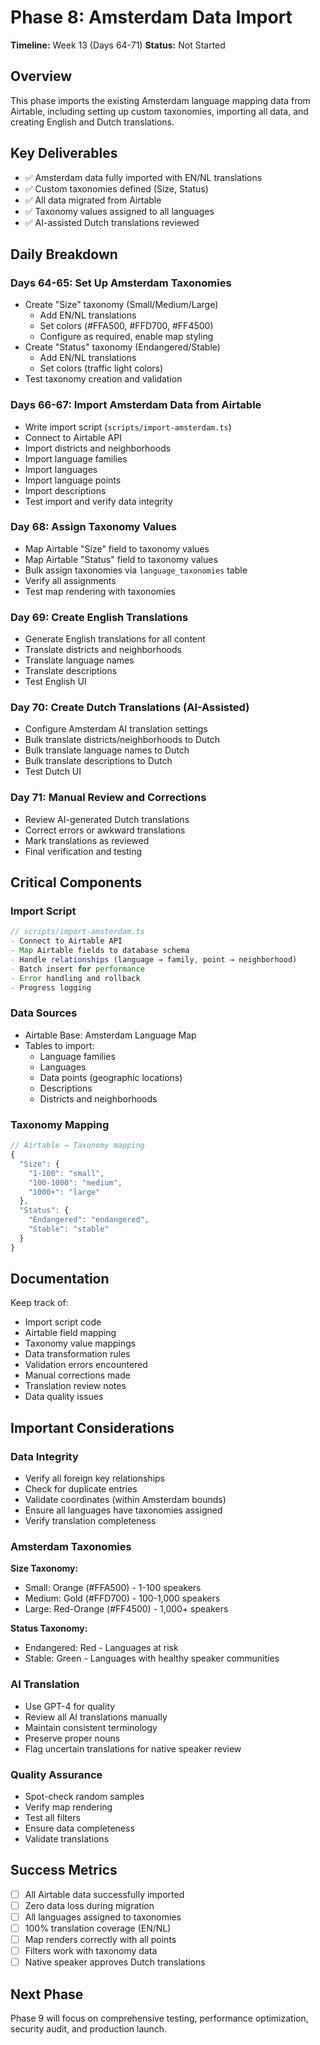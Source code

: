 # Phase 8: Amsterdam Data Import

**Timeline:** Week 13 (Days 64-71)
**Status:** Not Started

## Overview

This phase imports the existing Amsterdam language mapping data from Airtable, including setting up custom taxonomies, importing all data, and creating English and Dutch translations.

## Key Deliverables

- ✅ Amsterdam data fully imported with EN/NL translations
- ✅ Custom taxonomies defined (Size, Status)
- ✅ All data migrated from Airtable
- ✅ Taxonomy values assigned to all languages
- ✅ AI-assisted Dutch translations reviewed

## Daily Breakdown

### Days 64-65: Set Up Amsterdam Taxonomies
- Create "Size" taxonomy (Small/Medium/Large)
  - Add EN/NL translations
  - Set colors (#FFA500, #FFD700, #FF4500)
  - Configure as required, enable map styling
- Create "Status" taxonomy (Endangered/Stable)
  - Add EN/NL translations
  - Set colors (traffic light colors)
- Test taxonomy creation and validation

### Days 66-67: Import Amsterdam Data from Airtable
- Write import script (`scripts/import-amsterdam.ts`)
- Connect to Airtable API
- Import districts and neighborhoods
- Import language families
- Import languages
- Import language points
- Import descriptions
- Test import and verify data integrity

### Day 68: Assign Taxonomy Values
- Map Airtable "Size" field to taxonomy values
- Map Airtable "Status" field to taxonomy values
- Bulk assign taxonomies via `language_taxonomies` table
- Verify all assignments
- Test map rendering with taxonomies

### Day 69: Create English Translations
- Generate English translations for all content
- Translate districts and neighborhoods
- Translate language names
- Translate descriptions
- Test English UI

### Day 70: Create Dutch Translations (AI-Assisted)
- Configure Amsterdam AI translation settings
- Bulk translate districts/neighborhoods to Dutch
- Bulk translate language names to Dutch
- Bulk translate descriptions to Dutch
- Test Dutch UI

### Day 71: Manual Review and Corrections
- Review AI-generated Dutch translations
- Correct errors or awkward translations
- Mark translations as reviewed
- Final verification and testing

## Critical Components

### Import Script
```typescript
// scripts/import-amsterdam.ts
- Connect to Airtable API
- Map Airtable fields to database schema
- Handle relationships (language → family, point → neighborhood)
- Batch insert for performance
- Error handling and rollback
- Progress logging
```

### Data Sources
- Airtable Base: Amsterdam Language Map
- Tables to import:
  - Language families
  - Languages
  - Data points (geographic locations)
  - Descriptions
  - Districts and neighborhoods

### Taxonomy Mapping
```typescript
// Airtable → Taxonomy mapping
{
  "Size": {
    "1-100": "small",
    "100-1000": "medium",
    "1000+": "large"
  },
  "Status": {
    "Endangered": "endangered",
    "Stable": "stable"
  }
}
```

## Documentation

Keep track of:
- Import script code
- Airtable field mapping
- Taxonomy value mappings
- Data transformation rules
- Validation errors encountered
- Manual corrections made
- Translation review notes
- Data quality issues

## Important Considerations

### Data Integrity
- Verify all foreign key relationships
- Check for duplicate entries
- Validate coordinates (within Amsterdam bounds)
- Ensure all languages have taxonomies assigned
- Verify translation completeness

### Amsterdam Taxonomies

**Size Taxonomy:**
- Small: Orange (#FFA500) - 1-100 speakers
- Medium: Gold (#FFD700) - 100-1,000 speakers
- Large: Red-Orange (#FF4500) - 1,000+ speakers

**Status Taxonomy:**
- Endangered: Red - Languages at risk
- Stable: Green - Languages with healthy speaker communities

### AI Translation
- Use GPT-4 for quality
- Review all AI translations manually
- Maintain consistent terminology
- Preserve proper nouns
- Flag uncertain translations for native speaker review

### Quality Assurance
- Spot-check random samples
- Verify map rendering
- Test all filters
- Ensure data completeness
- Validate translations

## Success Metrics

- [ ] All Airtable data successfully imported
- [ ] Zero data loss during migration
- [ ] All languages assigned to taxonomies
- [ ] 100% translation coverage (EN/NL)
- [ ] Map renders correctly with all points
- [ ] Filters work with taxonomy data
- [ ] Native speaker approves Dutch translations

## Next Phase

Phase 9 will focus on comprehensive testing, performance optimization, security audit, and production launch.
